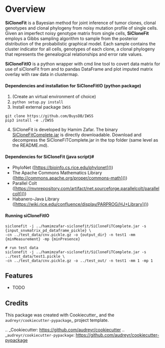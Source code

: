 # Overview #


**SiCloneFit** is a Bayesian method for joint inference of tumor clones, clonal genotypes and clonal phylogeny from 
noisy mutation profile of single cells. Given an imperfect noisy genotype matrix from single cells, **SiCloneFit** 
employs a Gibbs sampling algorithm to sample from the posterior distribution of the probabilistic graphical model. 
Each sample contains the cluster indicator for all cells, genotypes of each clone, a clonal phylogeny that represents 
the genealogical relationships and error rate values.

**SiCloneFitIO** is a python wrapper with cmd line tool to covert data matrix for use of siCloneFit from and to pandas
DataFrame and plot imputed matrix overlay with raw data in clustermap.

#### Dependencies and installation for SiCloneFitIO (python package)
1. (Create an virtual environment of choice)
2. `python setup.py install`
3. Install external package `IWSS`
```
git clone https://github.com/BuysDB/IWSS
pip3 install -e ./IWSS
```
4. SiCloneFit is developed by Hamim Zafar. The binary [SiCloneFitComplete.jar](https://bitbucket.org/hamimzafar/siclonefit/src/master/SiCloneFiTComplete.jar) is directly downloadable.
Download and decompress the SiCloneFiTComplete.jar in the top folder (same level as the README.md).  

#### Dependencies for SiCloneFit (java script)#

* PhyloNet ([https://bioinfo.cs.rice.edu/phylonet]())
* The Apache Commons Mathematics Library ([http://commons.apache.org/proper/commons-math]())
* Parallel Colt ([https://mvnrepository.com/artifact/net.sourceforge.parallelcolt/parallelcolt]())
* Habanero-Java Library ([https://wiki.rice.edu/confluence/display/PARPROG/HJ+Library]())


#### Running siCloneFitIO 

```
siclonefit -j ../hamimzafar-siclonefit/SiCloneFiTComplete.jar -s {input_snvmatrix_pd_dataframe_pickle} \
-cn ../test_data/cnv.pickle.gz -o {output_dir} -n test1 -mm {minMeasurement} -mp {minPresence}
```

```
# run test data
siclonefit -j ../hamimzafar-siclonefit/SiCloneFiTComplete.jar -s ../test_data/test1.pickle \
-cn ../test_data/cnv.pickle.gz -o ../test_out/ -n test1 -mm 1 -mp 1
```


Features
--------

* TODO

Credits
-------


This package was created with Cookiecutter_ and the `audreyr/cookiecutter-pypackage`_ project template.

.. _Cookiecutter: https://github.com/audreyr/cookiecutter
.. _`audreyr/cookiecutter-pypackage`: https://github.com/audreyr/cookiecutter-pypackage
